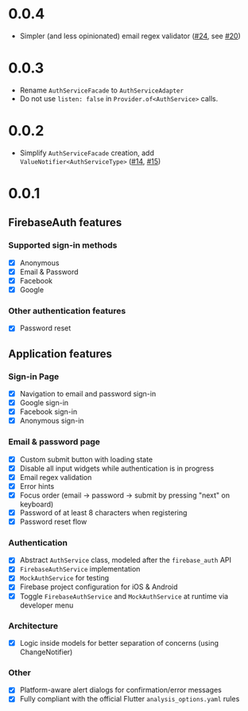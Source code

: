 
# 0.0.4

- Simpler (and less opinionated) email regex validator ([#24](https://github.com/bizz84/firebase_auth_demo_flutter/pull/24), see [#20](https://github.com/bizz84/firebase_auth_demo_flutter/issues/20))

# 0.0.3

- Rename `AuthServiceFacade` to `AuthServiceAdapter`
- Do not use `listen: false` in `Provider.of<AuthService>` calls.

# 0.0.2

- Simplify `AuthServiceFacade` creation, add `ValueNotifier<AuthServiceType>` ([#14](https://github.com/bizz84/firebase_auth_demo_flutter/pull/14), [#15](https://github.com/bizz84/firebase_auth_demo_flutter/pull/15))

# 0.0.1

## FirebaseAuth features

### Supported sign-in methods

- [x] Anonymous
- [x] Email & Password
- [x] Facebook
- [x] Google

### Other authentication features

- [x] Password reset

## Application features

### Sign-in Page

- [x] Navigation to email and password sign-in
- [x] Google sign-in
- [x] Facebook sign-in
- [x] Anonymous sign-in

### Email & password page

- [x] Custom submit button with loading state
- [x] Disable all input widgets while authentication is in progress
- [x] Email regex validation
- [x] Error hints
- [x] Focus order (email -> password -> submit by pressing "next" on keyboard)
- [x] Password of at least 8 characters when registering
- [x] Password reset flow

### Authentication

- [x] Abstract `AuthService` class, modeled after the `firebase_auth` API
- [x] `FirebaseAuthService` implementation
- [x] `MockAuthService` for testing
- [x] Firebase project configuration for iOS & Android
- [x] Toggle `FirebaseAuthService` and `MockAuthService` at runtime via developer menu

### Architecture

- [x] Logic inside models for better separation of concerns (using ChangeNotifier)

### Other

- [x] Platform-aware alert dialogs for confirmation/error messages
- [x] Fully compliant with the official Flutter `analysis_options.yaml` rules
